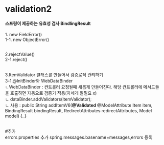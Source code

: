 <h1> validation2</h1>

<h4>스프링이 제공하는 유효성 검사 BindlingResult</h4>
1. new FieldError()
<br/>
1-1. new ObjectError()
<br/><br/>

2.rejectValue()<br/>
2-1.reject()<br/><br/>

3.ItemValidator 클래스를 만들어서 검증로직 관리하기<br/>
3-1.@InitBinder와 WebDataBinder <br/>
ㄴWebDataBinder : 컨트롤러 요청될때 새롭게 만들어진다. 해당 컨트롤러에 메서드들을 호출하면 자동으로 검증기 적용(자세게 알필요 x) <br/>
ㄴ   dataBinder.addValidators(itemValidator);<br/>
ㄴ 사용 :  public String addItemV6(<strong>@Validated</strong> @ModelAttribute Item item, BindingResult bindingResult, RedirectAttributes redirectAttributes, Model model) {..}

<br/>
#추가<br/>
errors.properties 추가 spring.messages.basename=messages,errors 등록<br/>
